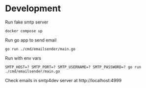 # Development

Run fake smtp server
```
docker compose up
```

Run go app to send email
```
go run ./cmd/emailsender/main.go
```

Run with env vars

```
SMTP_HOST=? SMTP_PORT=? SMTP_USERNAME=? SMTP_PASSWORD=? go run ./cmd/emailsender/main.go
```

Check emails in smtp4dev server at http://localhost:4999
